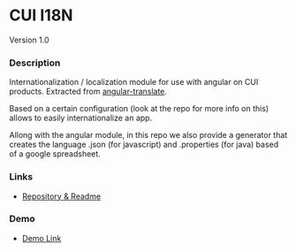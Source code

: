 # CUI I18N
Version 1.0


### Description
Internationalization / localization module for use with angular on CUI products. Extracted from [angular-translate](https://github.com/angular-translate/angular-translate).

Based on a certain configuration (look at the repo for more info on this) allows to easily internationalize an app.

Allong with the angular module, in this repo we also provide a generator that creates the language .json (for javascript) and .properties (for java) based of a google spreadsheet.

### Links
* [Repository & Readme](https://github.com/covisint/cui-i18n)

### Demo
* [Demo Link](http://cui.covisint.qa.thirdwavellc.com/cui-i18n-0.0.1-SNAPSHOT/build/index.html)